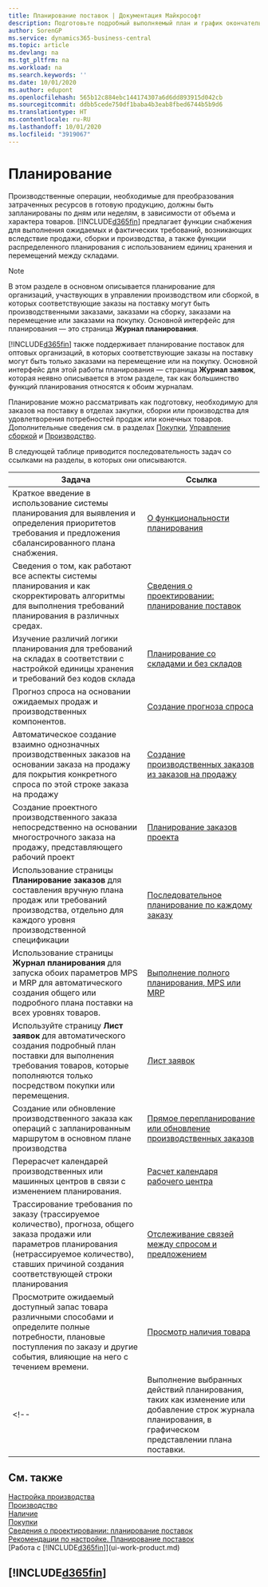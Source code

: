 ```yaml
---
title: Планирование поставок | Документация Майкрософт
description: Подготовьте подробный выполняемый план и график окончательной сборки продукции для производственного спроса и для продаж.
author: SorenGP
ms.service: dynamics365-business-central
ms.topic: article
ms.devlang: na
ms.tgt_pltfrm: na
ms.workload: na
ms.search.keywords: ''
ms.date: 10/01/2020
ms.author: edupont
ms.openlocfilehash: 565b12c884ebc144174307a6d6dd893915d042cb
ms.sourcegitcommit: ddbb5cede750df1baba4b3eab8fbed6744b5b9d6
ms.translationtype: HT
ms.contentlocale: ru-RU
ms.lasthandoff: 10/01/2020
ms.locfileid: "3919067"
---
```

# <a name="planning"></a>Планирование

Производственные операции, необходимые для преобразования затраченных ресурсов в готовую продукцию, должны быть запланированы по дням или неделям, в зависимости от объема и характера товаров. [!INCLUDE[d365fin](includes/d365fin_md.md)] предлагает функции снабжения для выполнения ожидаемых и фактических требований, возникающих вследствие продажи, сборки и производства, а также функции распределенного планирования с использованием единиц хранения и перемещений между складами.

> [!NOTE]
> В этом разделе в основном описывается планирование для организаций, участвующих в управлении производством или сборкой, в которых соответствующие заказы на поставку могут быть производственными заказами, заказами на сборку, заказами на перемещение или заказами на покупку. Основной интерфейс для планирования — это страница **Журнал планирования**.
>
> [!INCLUDE[d365fin](includes/d365fin_md.md)] также поддерживает планирование поставок для оптовых организаций, в которых соответствующие заказы на поставку могут быть только заказами на перемещение или на покупку. Основной интерфейс для этой работы планирования — страница **Журнал заявок**, которая неявно описывается в этом разделе, так как большинство функций планирования относятся к обоим журналам.

Планирование можно рассматривать как подготовку, необходимую для заказов на поставку в отделах закупки, сборки или производства для удовлетворения потребностей продаж или конечных товаров. Дополнительные сведения см. в разделах [Покупки](purchasing-manage-purchasing.md), [Управление сборкой](assembly-assemble-items.md) и [Производство](production-manage-manufacturing.md).

В следующей таблице приводится последовательность задач со ссылками на разделы, в которых они описываются.  

|**Задача**|**Ссылка**|  
|------------|-------------|  
|Краткое введение в использование системы планирования для выявления и определения приоритетов требования и предложения сбалансированного плана снабжения.|[О функциональности планирования](production-about-planning-functionality.md)|
|Сведения о том, как работают все аспекты системы планирования и как скорректировать алгоритмы для выполнения требований планирования в различных средах.|[Сведения о проектировании: планирование поставок](design-details-supply-planning.md)|
|Изучение различий логики планирования для требований на складах в соответствии с настройкой единицы хранения и требований без кодов склада|[Планирование со складами и без складов](production-planning-with-without-locations.md)|
|Прогноз спроса на основании ожидаемых продаж и производственных компонентов.|[Создание прогноза спроса](production-how-to-create-a-forecast.md)|  
|Автоматическое создание взаимно однозначных производственных заказов на основании заказа на продажу для покрытия конкретного спроса по этой строке заказа на продажу|[Создание производственных заказов из заказов на продажу](production-how-to-create-production-orders-from-sales-orders.md)|
|Создание проектного производственного заказа непосредственно на основании многострочного заказа на продажу, представляющего рабочий проект|[Планирование заказов проекта](production-how-to-plan-project-orders.md)|
|Использование страницы **Планирование заказов** для составления вручную плана продаж или требований производства, отдельно для каждого уровня производственной спецификации|[Последовательное планирование по каждому заказу](production-how-to-plan-for-new-demand.md)|
|Использование страницы **Журнал планирования** для запуска обоих параметров MPS и MRP для автоматического создания общего или подробного плана поставки на всех уровнях товаров.|[Выполнение полного планирования, MPS или MRP](production-how-to-run-mps-and-mrp.md)|
|Используйте страницу **Лист заявок** для автоматического создания подробный план поставки для выполнения требования товаров, которые пополняются только посредством покупки или перемещения.|[Лист заявок](production-about-planning-functionality.md#requisition-worksheet)|  
|Создание или обновление производственного заказа как операций с запланированным маршрутом в основном плане производства|[Прямое перепланирование или обновление производственных заказов](production-how-to-replan-refresh-production-orders.md)|
|Перерасчет календарей производственных или машинных центров в связи с изменением планирования.|[Расчет календаря рабочего центра](production-how-to-create-work-center-calendars.md#to-calculate-a-work-center-calendar)|
|Трассирование требования по заказу (трассируемое количество), прогноза, общего заказа продажи или параметров планирования (нетрассируемое количество), ставших причиной создания соответствующей строки планирования|[Отслеживание связей между спросом и предложением](production-how-track-demand-supply.md)|
|Просмотрите ожидаемый доступный запас товара различными способами и определите полные потребности, плановые поступления по заказу и другие события, влияющие на него с течением времени.|[Просмотр наличия товара](inventory-how-availability-overview.md)|  
<!--|Выполнение выбранных действий планирования, таких как изменение или добавление строк журнала планирования, в графическом представлении плана поставки.|[Изменение предложений по планированию в графическом виде](production-how-to-modify-planning-suggestions-in-a-graphical-view.md)|-->

## <a name="see-also"></a>См. также

[Настройка производства](production-configure-production-processes.md)  
[Производство](production-manage-manufacturing.md)  
[Наличие](inventory-manage-inventory.md)  
[Покупки](purchasing-manage-purchasing.md)  
[Сведения о проектировании: планирование поставок](design-details-supply-planning.md)  
[Рекомендации по настройке. Планирование поставок](setup-best-practices-supply-planning.md)  
[Работа с [!INCLUDE[d365fin](includes/d365fin_md.md)]](ui-work-product.md)

## [!INCLUDE[d365fin](includes/free_trial_md.md)]  
